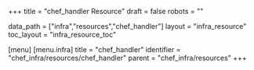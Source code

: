 +++
title = "chef_handler Resource"
draft = false
robots = ""

data_path = ["infra","resources","chef_handler"]
layout = "infra_resource"
toc_layout = "infra_resource_toc"

[menu]
  [menu.infra]
    title = "chef_handler"
    identifier = "chef_infra/resources/chef_handler"
    parent = "chef_infra/resources"
+++

<!-- The contents of this page are automatically generated from the chef_handler.yaml file in the data/infra/resources directory. -->
<!-- To suggest a change, edit the https://github.com/chef/chef/blob/main/lib/chef/resource/chef_handler.rb file and submit a pull request to the https://github.com/chef/chef repository. -->
<!-- markdownlint-disable-file -->
